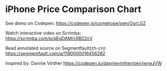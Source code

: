 # iPhone Price Comparison Chart

See demo on Codepen: https://codepen.io/comehope/pen/OorLGZ

Watch interactive video on Scrimba: https://scrimba.com/p/pEgDAM/cRB22cV

Read annotated source on Segmentfault(zh-cn): https://segmentfault.com/a/1190000016456282

Inspired by: Dannie Vinther https://codepen.io/dannievinther/pen/wrwJVW
